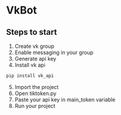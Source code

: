 # VkBot

## Steps to start

1. Create vk group
2. Enable messaging in your group
3. Generate api key
4. Install vk api
```bash
pip install vk_api
```
5. Import the project
6. Open tiktoken.py
7. Paste your api key in main_token variable
8. Run your project
